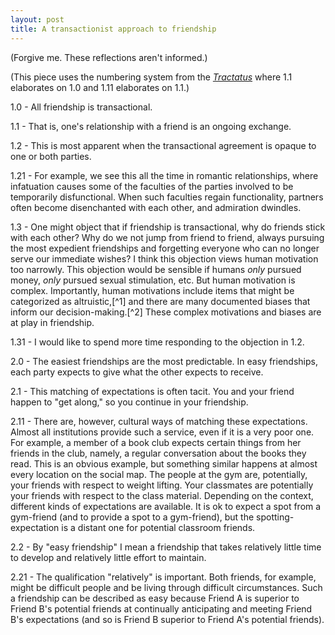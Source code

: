 ```yaml
---
layout: post
title: A transactionist approach to friendship
---
```


(Forgive me. These reflections aren't informed.)

(This piece uses the numbering system from the [_Tractatus_](https://en.wikipedia.org/wiki/Tractatus_Logico-Philosophicus) where 1.1 elaborates on 1.0 and 1.11 elaborates on 1.1.)

1.0 - All friendship is transactional.

1.1 - That is, one's relationship with a friend is an ongoing exchange.

1.2 - This is most apparent when the transactional agreement is opaque to one or both parties. 

1.21 - For example, we see this all the time in romantic relationships, where infatuation causes some of the faculties of the parties involved to be temporarily disfunctional. When such faculties regain functionality, partners often become disenchanted with each other, and admiration dwindles.

1.3 - One might object that if friendship is transactional, why do friends stick with each other? Why do we not jump from friend to friend, always pursuing the most expedient friendships and forgetting everyone who can no longer serve our immediate wishes? I think this objection views human motivation too narrowly. This objection would be sensible if humans _only_ pursued money, _only_ pursued sexual stimulation, etc. But human motivation is complex. Importantly, human motivations include items that might be categorized as altruistic,[^1] and there are many documented biases that inform our decision-making.[^2] These complex motivations and biases are at play in friendship.

1.31 - I would like to spend more time responding to the objection in 1.2.

2.0 - The easiest friendships are the most predictable. In easy friendships, each party expects to give what the other expects to receive.

2.1 - This matching of expectations is often tacit. You and your friend happen to "get along," so you continue in your friendship. 

2.11 - There are, however, cultural ways of matching these expectations. Almost all institutions provide such a service, even if it is a very poor one. For example, a member of a book club expects certain things from her friends in the club, namely, a regular conversation about the books they read. This is an obvious example, but something similar happens at almost every location on the social map. The people at the gym are, potentially, your friends with respect to weight lifting. Your classmates are potentially your friends with respect to the class material. Depending on the context, different kinds of expectations are available. It is ok to expect a spot from a gym-friend (and to provide a spot to a gym-friend), but the spotting-expectation is a distant one for potential classroom friends.

2.2 - By "easy friendship" I mean a friendship that takes relatively little time to develop and relatively little effort to maintain.

2.21 - The qualification "relatively" is important. Both friends, for example, might be difficult people and be living through difficult circumstances. Such a friendship can be described as easy because Friend A is superior to Friend B's potential friends at continually anticipating and meeting Friend B's expectations (and so is Friend B superior to Friend A's potential friends).
